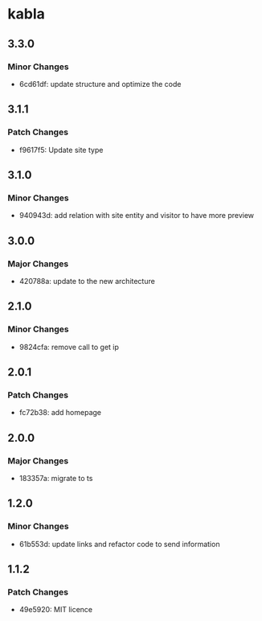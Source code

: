 # kabla

## 3.3.0

### Minor Changes

- 6cd61df: update structure and optimize the code

## 3.1.1

### Patch Changes

- f9617f5: Update site type

## 3.1.0

### Minor Changes

- 940943d: add relation with site entity and visitor to have more preview

## 3.0.0

### Major Changes

- 420788a: update to the new architecture

## 2.1.0

### Minor Changes

- 9824cfa: remove call to get ip

## 2.0.1

### Patch Changes

- fc72b38: add homepage

## 2.0.0

### Major Changes

- 183357a: migrate to ts

## 1.2.0

### Minor Changes

- 61b553d: update links and refactor code to send information

## 1.1.2

### Patch Changes

- 49e5920: MIT licence
